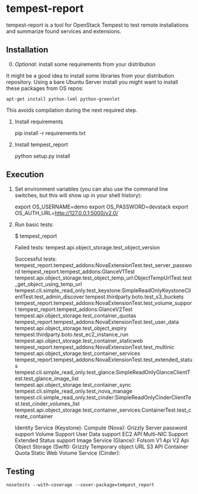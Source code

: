 # tempest-report

tempest-report is a tool for OpenStack Tempest to test remote installations and summarize found services and extensions.

Installation
------------

0) *Optional*: install some requirements from your distribution

It might be a good idea to install some libraries from your distribution repository.
Using a bare Ubuntu Server install you might want to install these packages from OS repos:

    apt-get install python-lxml python-greenlet

This avoids compilation during the next required step.

1) Install requirements

    pip install -r requirements.txt

2) Install tempest_report

    python setup.py install


Execution
---------

1) Set environment variables (you can also use the command line switches, but this will show up in your shell history):

    export OS_USERNAME=demo
    export OS_PASSWORD=devstack
    export OS_AUTH_URL=http://127.0.0.1:5000/v2.0/

2) Run basic tests:

    $ tempest_report

    Failed tests:
    tempest.api.object_storage.test_object_version
    
    Successful tests:
    tempest_report.tempest_addons:NovaExtensionTest.test_server_password
    tempest_report.tempest_addons:GlanceV1Test
    tempest.api.object_storage.test_object_temp_url:ObjectTempUrlTest.test_get_object_using_temp_url
    tempest.cli.simple_read_only.test_keystone:SimpleReadOnlyKeystoneClientTest.test_admin_discover
    tempest.thirdparty.boto.test_s3_buckets
    tempest_report.tempest_addons:NovaExtensionTest.test_volume_support
    tempest_report.tempest_addons:GlanceV2Test
    tempest.api.object_storage.test_container_quotas
    tempest_report.tempest_addons:NovaExtensionTest.test_user_data
    tempest.api.object_storage.test_object_expiry
    tempest.thirdparty.boto.test_ec2_instance_run
    tempest.api.object_storage.test_container_staticweb
    tempest_report.tempest_addons:NovaExtensionTest.test_multinic
    tempest.api.object_storage.test_container_services
    tempest_report.tempest_addons:NovaExtensionTest.test_extended_status
    tempest.cli.simple_read_only.test_glance:SimpleReadOnlyGlanceClientTest.test_glance_image_list
    tempest.api.object_storage.test_container_sync
    tempest.cli.simple_read_only.test_nova_manage
    tempest.cli.simple_read_only.test_cinder:SimpleReadOnlyCinderClientTest.test_cinder_volumes_list
    tempest.api.object_storage.test_container_services:ContainerTest.test_create_container
    
    Identity Service (Keystone): 
    Compute (Nova): Grizzly
    				Server password support
    				Volume Support
    				User Data support
    				EC2 API
    				Multi-NIC Support
    				Extended Status support
    Image Service (Glance): Folsom
    				V1 Api
    				V2 Api
    Object Storage (Swift): Grizzly
    				Temporary object URL
    				S3 API
    				Container Quota
    				Static Web
    Volume Service (Cinder): 


Testing
-------

    nosetests --with-coverage --cover-package=tempest_report
